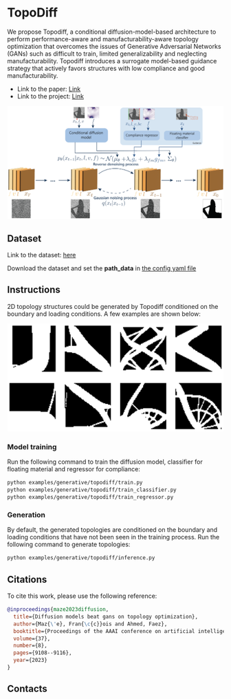 # TopoDiff
We propose Topodiff, a conditional diffusion-model-based architecture to perform performance-aware and manufacturability-aware topology optimization that overcomes the issues of Generative Adversarial Networks (GANs) such as difficult to train, limited generalizability and neglecting manufacturability. Topodiff introduces a surrogate model-based guidance strategy that actively favors structures with low compliance and good manufacturability.
- Link to the paper: [Link](https://arxiv.org/abs/2208.09591)
- Link to the project: [Link](https://decode.mit.edu/projects/topodiff/)

<p align="center">
<img src="../../../docs/img/topodiff_doc/topodiff.png" width="840" />
</p>

## Dataset
Link to the dataset: [here](https://www.dropbox.com/home/decode_lab/Datasets/Public%20Documents/Topodiff_dataset)

Download the dataset and set the **path_data** in [the config yaml file](conf/config.yaml)

## Instructions 
2D topology structures could be generated by Topodiff conditioned on the boundary and loading conditions. A few examples are shown below: 
<p align="center">
<img src="../../../docs/img/topodiff_doc/topology_generated.png" width="840" />
</p>

### Model training 
Run the following command to train the diffusion model, classifier for floating material and regressor for compliance:
```Bash
python examples/generative/topodiff/train.py
python examples/generative/topodiff/train_classifier.py
python examples/generative/topodiff/train_regressor.py
```
### Generation
By default, the generated topologies are conditioned on the boundary and loading conditions that have not been seen in the training process.
Run the following command to generate topologies: 
```Bash
python examples/generative/topodiff/inference.py
```




## Citations
To cite this work, please use the following reference:

```bibtex
@inproceedings{maze2023diffusion,
  title={Diffusion models beat gans on topology optimization},
  author={Maz{\'e}, Fran{\c{c}}ois and Ahmed, Faez},
  booktitle={Proceedings of the AAAI conference on artificial intelligence},
  volume={37},
  number={8},
  pages={9108--9116},
  year={2023}
}
```

## Contacts 

